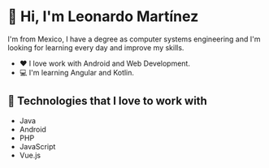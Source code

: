 # 👋 Hi, I'm Leonardo Martínez
I'm from Mexico, I have a degree as computer systems engineering and I'm looking for learning every day and improve my skills.
- ❤ I love work with Android and Web Development.
- 💻 I'm learning Angular and Kotlin.

## 👾 Technologies that I love to work with
- Java
- Android
- PHP
- JavaScript
- Vue.js
<!---
hleonardoms/hleonardoms is a ✨ special ✨ repository because its `README.md` (this file) appears on your GitHub profile.
You can click the Preview link to take a look at your changes.
--->
